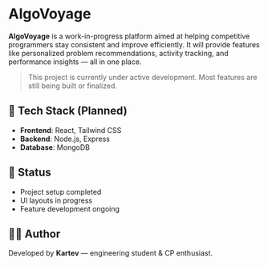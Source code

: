 # AlgoVoyage

**AlgoVoyage** is a work-in-progress platform aimed at helping competitive programmers stay consistent and improve efficiently. It will provide features like personalized problem recommendations, activity tracking, and performance insights — all in one place.

> This project is currently under active development. Most features are still being built or finalized.



## 🔧 Tech Stack (Planned)

- **Frontend**: React, Tailwind CSS  
- **Backend**: Node.js, Express  
- **Database**: MongoDB


## 📌 Status

- Project setup completed
- UI layouts in progress
- Feature development ongoing


## 🧑‍💻 Author

Developed by **Kartev** — engineering student & CP enthusiast.

